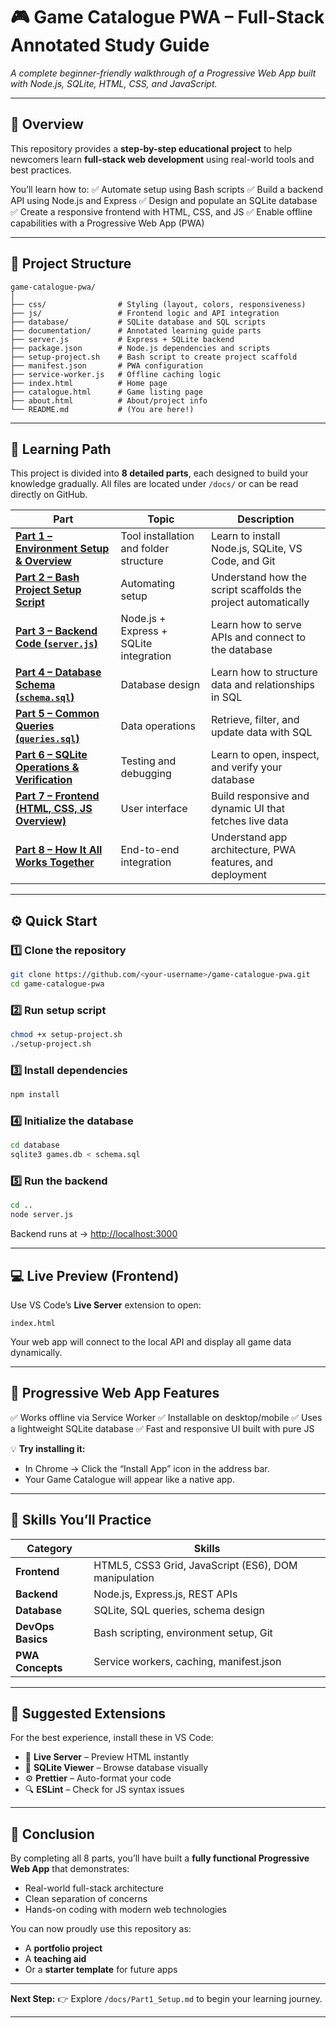 # 🎮 Game Catalogue PWA – Full-Stack Annotated Study Guide

*A complete beginner-friendly walkthrough of a Progressive Web App built with Node.js, SQLite, HTML, CSS, and JavaScript.*

---

## 📘 Overview

This repository provides a **step-by-step educational project** to help newcomers learn **full-stack web development** using real-world tools and best practices.

You’ll learn how to:
✅ Automate setup using Bash scripts
✅ Build a backend API using Node.js and Express
✅ Design and populate an SQLite database
✅ Create a responsive frontend with HTML, CSS, and JS
✅ Enable offline capabilities with a Progressive Web App (PWA)

---

## 🧭 Project Structure

```
game-catalogue-pwa/
│
├── css/                # Styling (layout, colors, responsiveness)
├── js/                 # Frontend logic and API integration
├── database/           # SQLite database and SQL scripts
├── documentation/      # Annotated learning guide parts
├── server.js           # Express + SQLite backend
├── package.json        # Node.js dependencies and scripts
├── setup-project.sh    # Bash script to create project scaffold
├── manifest.json       # PWA configuration
├── service-worker.js   # Offline caching logic
├── index.html          # Home page
├── catalogue.html      # Game listing page
├── about.html          # About/project info
└── README.md           # (You are here!)
```

---

## 🧩 Learning Path

This project is divided into **8 detailed parts**, each designed to build your knowledge gradually.
All files are located under `/docs/` or can be read directly on GitHub.

| Part                                                                             | Topic                                  | Description                                                   |
| -------------------------------------------------------------------------------- | -------------------------------------- | ------------------------------------------------------------- |
| [**Part 1 – Environment Setup & Overview**](docs/Part1_Setup.md)                 | Tool installation and folder structure | Learn to install Node.js, SQLite, VS Code, and Git            |
| [**Part 2 – Bash Project Setup Script**](docs/Part2_Bash_Setup.md)               | Automating setup                       | Understand how the script scaffolds the project automatically |
| [**Part 3 – Backend Code (`server.js`)**](docs/Part3_Backend.md)                 | Node.js + Express + SQLite integration | Learn how to serve APIs and connect to the database           |
| [**Part 4 – Database Schema (`schema.sql`)**](docs/Part4_Database_Schema.md)     | Database design                        | Learn how to structure data and relationships in SQL          |
| [**Part 5 – Common Queries (`queries.sql`)**](docs/Part5_Queries.md)             | Data operations                        | Retrieve, filter, and update data with SQL                    |
| [**Part 6 – SQLite Operations & Verification**](docs/Part6_SQLite_Operations.md) | Testing and debugging                  | Learn to open, inspect, and verify your database              |
| [**Part 7 – Frontend (HTML, CSS, JS Overview)**](docs/Part7_Frontend.md)         | User interface                         | Build responsive and dynamic UI that fetches live data        |
| [**Part 8 – How It All Works Together**](docs/Part8_Integration.md)              | End-to-end integration                 | Understand app architecture, PWA features, and deployment     |

---

## ⚙️ Quick Start

### 1️⃣ Clone the repository

```bash
git clone https://github.com/<your-username>/game-catalogue-pwa.git
cd game-catalogue-pwa
```

### 2️⃣ Run setup script

```bash
chmod +x setup-project.sh
./setup-project.sh
```

### 3️⃣ Install dependencies

```bash
npm install
```

### 4️⃣ Initialize the database

```bash
cd database
sqlite3 games.db < schema.sql
```

### 5️⃣ Run the backend

```bash
cd ..
node server.js
```

Backend runs at → [http://localhost:3000](http://localhost:3000)

---

## 💻 Live Preview (Frontend)

Use VS Code’s **Live Server** extension to open:

```
index.html
```

Your web app will connect to the local API and display all game data dynamically.

---

## 📱 Progressive Web App Features

✅ Works offline via Service Worker
✅ Installable on desktop/mobile
✅ Uses a lightweight SQLite database
✅ Fast and responsive UI built with pure JS

💡 **Try installing it:**

* In Chrome → Click the “Install App” icon in the address bar.
* Your Game Catalogue will appear like a native app.

---

## 🧠 Skills You’ll Practice

| Category          | Skills                                               |
| ----------------- | ---------------------------------------------------- |
| **Frontend**      | HTML5, CSS3 Grid, JavaScript (ES6), DOM manipulation |
| **Backend**       | Node.js, Express.js, REST APIs                       |
| **Database**      | SQLite, SQL queries, schema design                   |
| **DevOps Basics** | Bash scripting, environment setup, Git               |
| **PWA Concepts**  | Service workers, caching, manifest.json              |

---

## 🧩 Suggested Extensions

For the best experience, install these in VS Code:

* 🧱 **Live Server** – Preview HTML instantly
* 🧩 **SQLite Viewer** – Browse database visually
* ⚙️ **Prettier** – Auto-format your code
* 🔍 **ESLint** – Check for JS syntax issues

---

## 🏁 Conclusion

By completing all 8 parts, you’ll have built a **fully functional Progressive Web App** that demonstrates:

* Real-world full-stack architecture
* Clean separation of concerns
* Hands-on coding with modern web technologies

You can now proudly use this repository as:

* A **portfolio project**
* A **teaching aid**
* Or a **starter template** for future apps

---

**Next Step:**
👉 Explore `/docs/Part1_Setup.md` to begin your learning journey.

---
